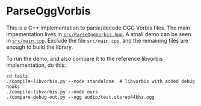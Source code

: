 #  ParseOggVorbis

This is a C++ implementation to parse/decode OGG Vorbis files.
The main impementation lives in [`src/ParseOggVorbis.hpp`](https://github.com/albertz/ParseOggVorbis/blob/master/src/ParseOggVorbis.hpp).
A small demo can be seen in [`src/main.cpp`](https://github.com/albertz/ParseOggVorbis/blob/master/src/main.cpp).
Exclude the file `src/main.cpp`, and the remaining files are enough to build the library.

To run the demo, and also compare it to the reference libvorbis implementation, do this:

    cd tests
    ./compile-libvorbis.py --mode standalone  # libvorbis with added debug hooks
    ./compile-libvorbis.py --mode ours
    ./compare-debug-out.py --ogg audio/test.stereo44khz.ogg
